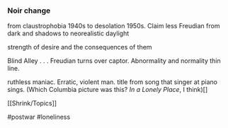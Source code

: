 ### Noir change


from claustrophobia 1940s to desolation 1950s. Claim less Freudian from dark and shadows to neorealistic daylight

strength of desire and the consequences of them

Blind Alley . . . Freudian turns over captor. Abnormality and normality thin line.

ruthless maniac. Erratic, violent man. title from song that singer at piano sings. (Which Columbia picture was this? *In a Lonely Place*, I think)[]

[[Shrink/Topics]]

#postwar #loneliness
